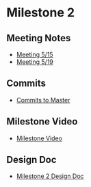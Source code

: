 # Milestone 2

## Meeting Notes
- [Meeting 5/15](https://github.com/ECS153/final-project-mljm/blob/master/Meeting/Meeting%200515.md)
- [Meeting 5/19]()

## Commits

- [Commits to Master](https://github.com/ECS153/final-project-mljm/commits/master)

## Milestone Video

- [Milestone  Video]()

## Design Doc

 - [Milestone 2 Design Doc]() 
